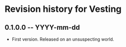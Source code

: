 # Revision history for Vesting

## 0.1.0.0 -- YYYY-mm-dd

* First version. Released on an unsuspecting world.
